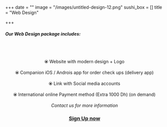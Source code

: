 +++
date = ""
image = "/images/untitled-design-12.png"
sushi_box = []
title = "Web Design"

+++
<h5 style="text-align:left;"><b>Our Web Design package includes:</b></h5><br><br><p style="text-align:center;">⦿ Website with modern design + Logo<br><br>⦿ Companion iOS / Androis app for order check ups (delivery app)<br><br>⦿ Link with Social media accounts<br><br>⦿ International online Payment method (Extra 1000 Dh) (on demand)<br><br><i>Contact us for more information</i></p>

<h3 style="text-align:center;"><a href="https://business-booster.netlify.app/contact">Sign Up now</a></h3>